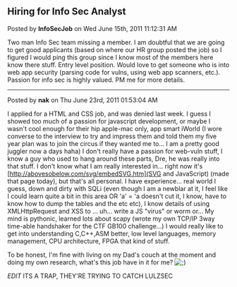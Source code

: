 ## Hiring for Info Sec Analyst
Posted by **InfoSecJob** on Wed June 15th, 2011 11:12:31 AM

Two man Info Sec team missing a member. I am doubtful that we are going to get good applicants (based on where our HR group posted the job) so I figured I would ping this group since I know most of the members here know there stuff. Entry level position. Would love to get someone who is into web app security (parsing code for vulns, using web app scanners, etc.). Passion for info sec is highly valued. PM me for more details.

--------------------------------------------------------------------------------

Posted by **nak** on Thu June 23rd, 2011 01:53:04 AM

I applied for a HTML and CSS job, and was denied last week.  I guess I showed too much of a passion for javascript development, or maybe I wasn't cool enough for their hip apple-mac only, app smart iWorld (I wore converse to the interview to try and impress them and told them my five year plan was to join the circus if they wanted me to... I am a pretty good juggler now a days haha)
I don't really have a passion for web-vuln stuff, I know a guy who used to hang around these parts, Dre, he was really into that stuff.  I don't know what I am really interested in... right now it's [http://abovesobelow.com/svg/embedSVG.htm](SVG and JavaScript) (made that page today), but that's all personal.
I have experience... real world I guess, down and dirty with SQLi (even though I am a newblar at it, I feel like I could learn quite a bit in this area OR 'a' = 'a doesn't cut it, I know, have to know how to dump the tables and the etc etc), I know details of using XMLHttpRequest and XSS to ... uh... write a JS "virus" or worm or...
My mind is pythonic, learned lots about scapy (wrote my own TCP/IP 3way time-able handshaker for the CTF GB100 challenge...)
I would really like to get into understanding C,C++,ASM better, low level languages, memory management, CPU architecture, FPGA that kind of stuff.

To be honest, I'm fine with living on my Dad's couch at the moment and doing my own research, what's this job have in it for me? <!-- s;) --><img src="{SMILIES_PATH}/icon_e_wink.gif" alt=";)" title="Wink" /><!-- s;) -->

*EDIT*
ITS A TRAP, THEY'RE TRYING TO CATCH LULZSEC
